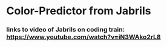 # Color-Predictor from Jabrils


### links to video of Jabrils on coding train: https://www.youtube.com/watch?v=iN3WAko2rL8

